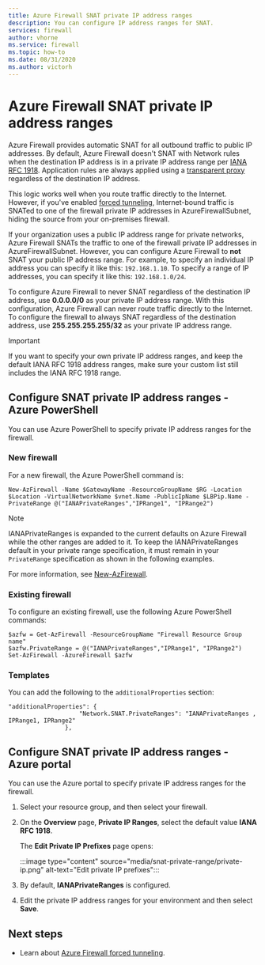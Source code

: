```yaml
---
title: Azure Firewall SNAT private IP address ranges
description: You can configure IP address ranges for SNAT. 
services: firewall
author: vhorne
ms.service: firewall
ms.topic: how-to
ms.date: 08/31/2020
ms.author: victorh
---
```


# Azure Firewall SNAT private IP address ranges

Azure Firewall provides automatic SNAT for all outbound traffic to public IP addresses. By default, Azure Firewall doesn't SNAT with Network rules when the destination IP address is in a private IP address range per [IANA RFC 1918](https://tools.ietf.org/html/rfc1918). Application rules are always applied using a [transparent proxy](https://wikipedia.org/wiki/Proxy_server#Transparent_proxy) regardless of the destination IP address.

This logic works well when you route traffic directly to the Internet. However, if you've enabled [forced tunneling](forced-tunneling.md), Internet-bound traffic is SNATed to one of the firewall private IP addresses in AzureFirewallSubnet, hiding the source from your on-premises firewall.

If your organization uses a public IP address range for private networks, Azure Firewall SNATs the traffic to one of the firewall private IP addresses in AzureFirewallSubnet. However, you can configure Azure Firewall to **not** SNAT your public IP address range. For example, to specify an individual IP address you can specify it like this: `192.168.1.10`. To specify a range of IP addresses, you can specify it like this: `192.168.1.0/24`.

To configure Azure Firewall to never SNAT regardless of the destination IP address, use **0.0.0.0/0** as your private IP address range. With this configuration, Azure Firewall can never route traffic directly to the Internet. To configure the firewall to always SNAT regardless of the destination address, use **255.255.255.255/32** as your private IP address range.

> [!IMPORTANT]
> If you want to specify your own private IP address ranges, and keep the default IANA RFC 1918 address ranges, make sure your custom list still includes the IANA RFC 1918 range. 

## Configure SNAT private IP address ranges - Azure PowerShell

You can use Azure PowerShell to specify private IP address ranges for the firewall.

### New firewall

For a new firewall, the Azure PowerShell command is:

`New-AzFirewall -Name $GatewayName -ResourceGroupName $RG -Location $Location -VirtualNetworkName $vnet.Name -PublicIpName $LBPip.Name -PrivateRange @("IANAPrivateRanges","IPRange1", "IPRange2")`

> [!NOTE]
> IANAPrivateRanges is expanded to the current defaults on Azure Firewall while the other ranges are added to it. To keep the IANAPrivateRanges default in your private range specification, it must remain in your `PrivateRange` specification as shown in the following examples.

For more information, see [New-AzFirewall](/powershell/module/az.network/new-azfirewall?view=azps-3.3.0).

### Existing firewall

To configure an existing firewall, use the following Azure PowerShell commands:

```azurepowershell
$azfw = Get-AzFirewall -ResourceGroupName "Firewall Resource Group name"
$azfw.PrivateRange = @("IANAPrivateRanges","IPRange1", "IPRange2")
Set-AzFirewall -AzureFirewall $azfw
```

### Templates

You can add the following to the `additionalProperties` section:

```
"additionalProperties": {
                    "Network.SNAT.PrivateRanges": "IANAPrivateRanges , IPRange1, IPRange2"
                },
```

## Configure SNAT private IP address ranges - Azure portal

You can use the Azure portal to specify private IP address ranges for the firewall.

1. Select your resource group, and then select your firewall.
2. On the **Overview** page, **Private IP Ranges**, select the default value **IANA RFC 1918**.

   The **Edit Private IP Prefixes** page opens:

   :::image type="content" source="media/snat-private-range/private-ip.png" alt-text="Edit private IP prefixes":::

1. By default, **IANAPrivateRanges** is configured.
2. Edit the private IP address ranges for your environment and then select **Save**.

## Next steps

- Learn about [Azure Firewall forced tunneling](forced-tunneling.md).